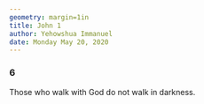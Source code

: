 ```yaml
---
geometry: margin=1in
title: John 1
author: Yehowshua Immanuel
date: Monday May 20, 2020
---
```


### 6
Those who walk with God do not walk in darkness.